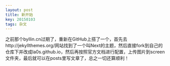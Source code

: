 ```yaml
---
layout: post
title: 新开始
key: 20150103
tags: 杂文
---
```

之前那个byllin.cn过期了，重新在GitHub上搭了一个，首先去http://jekyllthemes.org/网站找到了一个叫Next的主题，然后直接fork到自己的仓库下并改成la0s.github.io，然后再按照官方文档进行配置，上传图片到screen文件夹，最后就可以在posts里写文章了，总之一切还算顺利！
